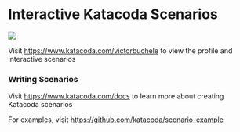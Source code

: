 # Interactive Katacoda Scenarios

[![](http://shields.katacoda.com/katacoda/victorbuchele/count.svg)](https://www.katacoda.com/victorbuchele "Get your profile on Katacoda.com")

Visit https://www.katacoda.com/victorbuchele to view the profile and interactive scenarios

### Writing Scenarios
Visit https://www.katacoda.com/docs to learn more about creating Katacoda scenarios

For examples, visit https://github.com/katacoda/scenario-example
